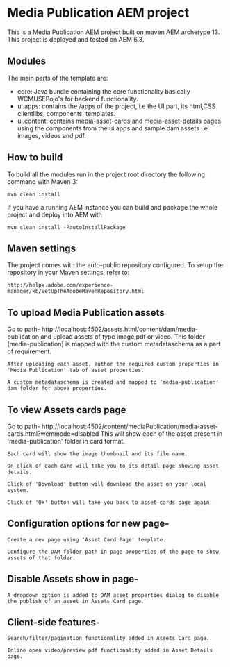 # Media Publication AEM project

This is a Media Publication AEM project built on maven AEM archetype 13.
This project is deployed and tested on AEM 6.3.

## Modules

The main parts of the template are:

* core: Java bundle containing the core functionality basically WCMUSEPojo's for backend functionality.
* ui.apps: contains the /apps of the project, i.e the UI part, its html,CSS clientlibs, components, templates.
* ui.content: contains media-asset-cards and media-asset-details pages using the components from the ui.apps and sample dam assets i.e images, videos and pdf.

## How to build

To build all the modules run in the project root directory the following command with Maven 3:

    mvn clean install

If you have a running AEM instance you can build and package the whole project and deploy into AEM with  

    mvn clean install -PautoInstallPackage

## Maven settings

The project comes with the auto-public repository configured. To setup the repository in your Maven settings, refer to:

    http://helpx.adobe.com/experience-manager/kb/SetUpTheAdobeMavenRepository.html
	
## To upload Media Publication assets

Go to path- http://localhost:4502/assets.html/content/dam/media-publication and upload assets of type image,pdf or video.
This folder (media-publication) is mapped with the custom metadataschema as a part of requirement. 

    After uploading each asset, author the required custom properties in 'Media Publication' tab of asset properties.
	
	A custom metadataschema is created and mapped to 'media-publication' dam folder for above properties.

## To view Assets cards page

Go to path- http://localhost:4502/content/mediaPublication/media-asset-cards.html?wcmmode=disabled
This will show each of the asset present in 'media-publication' folder in card format.

    Each card will show the image thumbnail and its file name.

	On click of each card will take you to its detail page showing asset details.
	
	Click of 'Download' button will download the asset on your local system.
	
	Click of 'Ok' button will take you back to asset-cards page again.
	
## Configuration options for new page-

    Create a new page using 'Asset Card Page' template.
	
	Configure the DAM folder path in page properties of the page to show assets of that folder.

## Disable Assets show in page-	

    A dropdown option is added to DAM asset properties dialog to disable the publish of an asset in Assets Card page.

## Client-side features-
	
	Search/filter/pagination functionality added in Assets Card page.
	
	Inline open video/preview pdf functionality added in Asset Details page.
	
